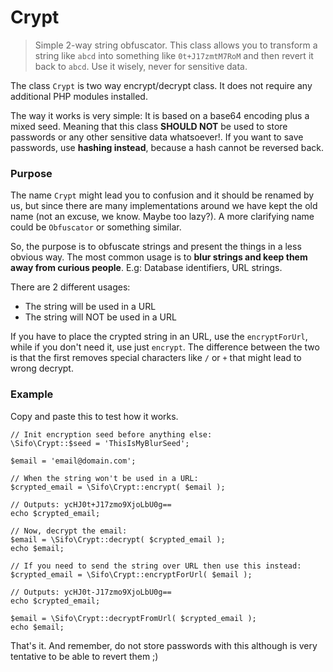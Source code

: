 Crypt
=====
> Simple 2-way string obfuscator. This class allows you to transform a string like `abcd` into something like `0t+J17zmtM7RoM` and then revert it back to `abcd`. Use it wisely, never for sensitive data.

The class `Crypt` is two way encrypt/decrypt class. It does not require any additional PHP modules installed.

The way it works is very simple: It is based on a base64 encoding plus a mixed seed. Meaning that this class **SHOULD NOT** be used to store passwords or any other sensitive data whatsoever!. If you want to save passwords, use **hashing instead**, because a hash cannot be reversed back.

### Purpose

The name `Crypt` might lead you to confusion and it should be renamed by us, but since there are many implementations around we have kept the old name (not an excuse, we know. Maybe too lazy?). A more clarifying name could be `Obfuscator` or something similar.

So, the purpose is to obfuscate strings and present the things in a less obvious way. The most common usage is to **blur strings and keep them away from curious people**. E.g: Database identifiers, URL strings.

There are 2 different usages:

* The string will be used in a URL
* The string will NOT be used in a URL

If you have to place the crypted string in an URL, use the `encryptForUrl`, while if you don't need it, use just `encrypt`. The difference between the two is that the first removes special characters like `/` or `+` that might lead to wrong decrypt.

### Example
Copy and paste this to test how it works.

	// Init encryption seed before anything else:
	\Sifo\Crypt::$seed = 'ThisIsMyBlurSeed';
	
	$email = 'email@domain.com';
	
	// When the string won't be used in a URL:
	$crypted_email = \Sifo\Crypt::encrypt( $email );
	
	// Outputs: ycHJ0t+J17zmo9XjoLbU0g==
	echo $crypted_email; 

	// Now, decrypt the email:
	$email = \Sifo\Crypt::decrypt( $crypted_email );
	echo $email;

	// If you need to send the string over URL then use this instead:
	$crypted_email = \Sifo\Crypt::encryptForUrl( $email );
	
	// Outputs: ycHJ0t-J17zmo9XjoLbU0g==
	echo $crypted_email;
	
	$email = \Sifo\Crypt::decryptFromUrl( $crypted_email );
	echo $email;
	
That's it. And remember, do not store passwords with this although is very tentative to be able to revert them ;)
